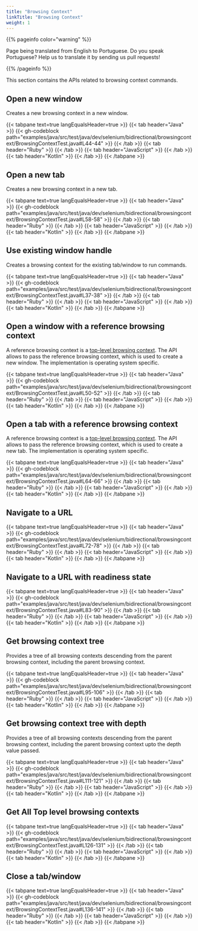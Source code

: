 ```yaml
---
title: "Browsing Context"
linkTitle: "Browsing Context"
weight: 1
---
```


{{% pageinfo color="warning" %}}
<p class="lead">
   <i class="fas fa-language display-4"></i>
   Page being translated from
   English to Portuguese. Do you speak Portuguese? Help us to translate
   it by sending us pull requests!
</p>
{{% /pageinfo %}}

This section contains the APIs related to browsing context commands. 

## Open a new window

Creates a new browsing context in a new window.

{{< tabpane text=true langEqualsHeader=true >}}
{{< tab header="Java" >}}
{{< gh-codeblock path="examples/java/src/test/java/dev/selenium/bidirectional/browsingcontext/BrowsingContextTest.java#L44-44" >}}
{{< /tab >}}
{{< tab header="Ruby" >}}
{{< /tab >}}
{{< tab header="JavaScript" >}}
{{< /tab >}}
{{< tab header="Kotlin" >}}
{{< /tab >}}
{{< /tabpane >}}

## Open a new tab

Creates a new browsing context in a new tab.

{{< tabpane text=true langEqualsHeader=true >}}
{{< tab header="Java" >}}
{{< gh-codeblock path="examples/java/src/test/java/dev/selenium/bidirectional/browsingcontext/BrowsingContextTest.java#L58-58" >}}
{{< /tab >}}
{{< tab header="Ruby" >}}
{{< /tab >}}
{{< tab header="JavaScript" >}}
{{< /tab >}}
{{< tab header="Kotlin" >}}
{{< /tab >}}
{{< /tabpane >}}

## Use existing window handle

Creates a browsing context for the existing tab/window to run commands.

{{< tabpane text=true langEqualsHeader=true >}}
{{< tab header="Java" >}}
{{< gh-codeblock path="examples/java/src/test/java/dev/selenium/bidirectional/browsingcontext/BrowsingContextTest.java#L37-38" >}}
{{< /tab >}}
{{< tab header="Ruby" >}}
{{< /tab >}}
{{< tab header="JavaScript" >}}
{{< /tab >}}
{{< tab header="Kotlin" >}}
{{< /tab >}}
{{< /tabpane >}}


## Open a window with a reference browsing context
A reference browsing context is a [top-level browsing context](https://html.spec.whatwg.org/multipage/document-sequences.html#top-level-browsing-context). 
The API allows to pass the reference browsing context, which is used to create a new window. The implementation is operating system specific.

{{< tabpane text=true langEqualsHeader=true >}}
{{< tab header="Java" >}}
{{< gh-codeblock path="examples/java/src/test/java/dev/selenium/bidirectional/browsingcontext/BrowsingContextTest.java#L50-52" >}}
{{< /tab >}}
{{< tab header="Ruby" >}}
{{< /tab >}}
{{< tab header="JavaScript" >}}
{{< /tab >}}
{{< tab header="Kotlin" >}}
{{< /tab >}}
{{< /tabpane >}}

## Open a tab with a reference browsing context
A reference browsing context is a [top-level browsing context](https://html.spec.whatwg.org/multipage/document-sequences.html#top-level-browsing-context). 
The API allows to pass the reference browsing context, which is used to create a new tab. The implementation is operating system specific.

{{< tabpane text=true langEqualsHeader=true >}}
{{< tab header="Java" >}}
{{< gh-codeblock path="examples/java/src/test/java/dev/selenium/bidirectional/browsingcontext/BrowsingContextTest.java#L64-66" >}}
{{< /tab >}}
{{< tab header="Ruby" >}}
{{< /tab >}}
{{< tab header="JavaScript" >}}
{{< /tab >}}
{{< tab header="Kotlin" >}}
{{< /tab >}}
{{< /tabpane >}}

## Navigate to a URL

{{< tabpane text=true langEqualsHeader=true >}}
{{< tab header="Java" >}}
{{< gh-codeblock path="examples/java/src/test/java/dev/selenium/bidirectional/browsingcontext/BrowsingContextTest.java#L72-78" >}}
{{< /tab >}}
{{< tab header="Ruby" >}}
{{< /tab >}}
{{< tab header="JavaScript" >}}
{{< /tab >}}
{{< tab header="Kotlin" >}}
{{< /tab >}}
{{< /tabpane >}}

## Navigate to a URL with readiness state

{{< tabpane text=true langEqualsHeader=true >}}
{{< tab header="Java" >}}
{{< gh-codeblock path="examples/java/src/test/java/dev/selenium/bidirectional/browsingcontext/BrowsingContextTest.java#L83-90" >}}
{{< /tab >}}
{{< tab header="Ruby" >}}
{{< /tab >}}
{{< tab header="JavaScript" >}}
{{< /tab >}}
{{< tab header="Kotlin" >}}
{{< /tab >}}
{{< /tabpane >}}

## Get browsing context tree

Provides a tree of all browsing contexts descending from the parent browsing context, including the parent browsing context.

{{< tabpane text=true langEqualsHeader=true >}}
{{< tab header="Java" >}}
{{< gh-codeblock path="examples/java/src/test/java/dev/selenium/bidirectional/browsingcontext/BrowsingContextTest.java#L95-106" >}}
{{< /tab >}}
{{< tab header="Ruby" >}}
{{< /tab >}}
{{< tab header="JavaScript" >}}
{{< /tab >}}
{{< tab header="Kotlin" >}}
{{< /tab >}}
{{< /tabpane >}}

## Get browsing context tree with depth

Provides a tree of all browsing contexts descending from the parent browsing context, including the parent browsing context upto the depth value passed.

{{< tabpane text=true langEqualsHeader=true >}}
{{< tab header="Java" >}}
{{< gh-codeblock path="examples/java/src/test/java/dev/selenium/bidirectional/browsingcontext/BrowsingContextTest.java#L111-121" >}}
{{< /tab >}}
{{< tab header="Ruby" >}}
{{< /tab >}}
{{< tab header="JavaScript" >}}
{{< /tab >}}
{{< tab header="Kotlin" >}}
{{< /tab >}}
{{< /tabpane >}}

## Get All Top level browsing contexts

{{< tabpane text=true langEqualsHeader=true >}}
{{< tab header="Java" >}}
{{< gh-codeblock path="examples/java/src/test/java/dev/selenium/bidirectional/browsingcontext/BrowsingContextTest.java#L126-131" >}}
{{< /tab >}}
{{< tab header="Ruby" >}}
{{< /tab >}}
{{< tab header="JavaScript" >}}
{{< /tab >}}
{{< tab header="Kotlin" >}}
{{< /tab >}}
{{< /tabpane >}}

## Close a tab/window

{{< tabpane text=true langEqualsHeader=true >}}
{{< tab header="Java" >}}
{{< gh-codeblock path="examples/java/src/test/java/dev/selenium/bidirectional/browsingcontext/BrowsingContextTest.java#L136-141" >}}
{{< /tab >}}
{{< tab header="Ruby" >}}
{{< /tab >}}
{{< tab header="JavaScript" >}}
{{< /tab >}}
{{< tab header="Kotlin" >}}
{{< /tab >}}
{{< /tabpane >}}